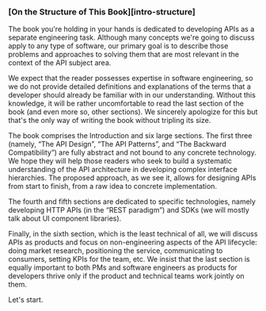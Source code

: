 ### [On the Structure of This Book][intro-structure]
 
The book you're holding in your hands is dedicated to developing APIs as a separate engineering task. Although many concepts we're going to discuss apply to any type of software, our primary goal is to describe those problems and approaches to solving them that are most relevant in the context of the API subject area.

We expect that the reader possesses expertise in software engineering, so we do not provide detailed definitions and explanations of the terms that a developer should already be familiar with in our understanding. Without this knowledge, it will be rather uncomfortable to read the last section of the book (and even more so, other sections). We sincerely apologize for this but that's the only way of writing the book without tripling its size.

The book comprises the Introduction and six large sections. The first three (namely, “The API Design”, “The API Patterns”, and “The Backward Compatibility”) are fully abstract and not bound to any concrete technology. We hope they will help those readers who seek to build a systematic understanding of the API architecture in developing complex interface hierarchies. The proposed approach, as we see it, allows for designing APIs from start to finish, from a raw idea to concrete implementation.

The fourth and fifth sections are dedicated to specific technologies, namely developing HTTP APIs (in the “REST paradigm”) and SDKs (we will mostly talk about UI component libraries).

Finally, in the sixth section, which is the least technical of all, we will discuss APIs as products and focus on non-engineering aspects of the API lifecycle: doing market research, positioning the service, communicating to consumers, setting KPIs for the team, etc. We insist that the last section is equally important to both PMs and software engineers as products for developers thrive only if the product and technical teams work jointly on them.

Let's start.